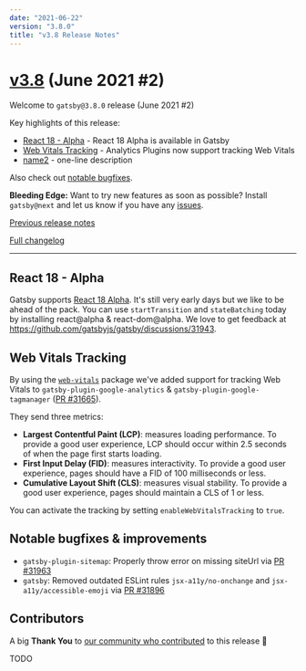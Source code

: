 ```yaml
---
date: "2021-06-22"
version: "3.8.0"
title: "v3.8 Release Notes"
---
```


# [v3.8](https://github.com/gatsbyjs/gatsby/compare/gatsby@3.8.0-next.0...gatsby@3.8.0) (June 2021 #2)

Welcome to `gatsby@3.8.0` release (June 2021 #2)

Key highlights of this release:

- [React 18 - Alpha](#react-18---alpha) - React 18 Alpha is available in Gatsby
- [Web Vitals Tracking](#web-vitals-tracking) - Analytics Plugins now support tracking Web Vitals
- [name2](#link2) - one-line description

Also check out [notable bugfixes](#notable-bugfixes--improvements).

**Bleeding Edge:** Want to try new features as soon as possible? Install `gatsby@next` and let us know
if you have any [issues](https://github.com/gatsbyjs/gatsby/issues).

[Previous release notes](/docs/reference/release-notes/v3.7)

[Full changelog](https://github.com/gatsbyjs/gatsby/compare/gatsby@3.8.0-next.0...gatsby@3.8.0)

---

## React 18 - Alpha

Gatsby supports [React 18 Alpha](https://reactjs.org/blog/2021/06/08/the-plan-for-react-18.html). It's still very early days but we like to be ahead of the pack. You can use `startTransition` and `stateBatching` today by installing react@alpha & react-dom@alpha. We love to get feedback at https://github.com/gatsbyjs/gatsby/discussions/31943.

## Web Vitals Tracking

By using the [`web-vitals`](https://github.com/GoogleChrome/web-vitals) package we've added support for tracking Web Vitals to `gatsby-plugin-google-analytics` & `gatsby-plugin-google-tagmanager` ([PR #31665](https://github.com/gatsbyjs/gatsby/pull/31665)).

They send three metrics:

- **Largest Contentful Paint (LCP)**: measures loading performance. To provide a good user experience, LCP should occur within 2.5 seconds of when the page first starts loading.
- **First Input Delay (FID)**: measures interactivity. To provide a good user experience, pages should have a FID of 100 milliseconds or less.
- **Cumulative Layout Shift (CLS)**: measures visual stability. To provide a good user experience, pages should maintain a CLS of 1 or less.

You can activate the tracking by setting `enableWebVitalsTracking` to `true`.

## Notable bugfixes & improvements

- `gatsby-plugin-sitemap`: Properly throw error on missing siteUrl via [PR #31963](https://github.com/gatsbyjs/gatsby/pull/31963)
- `gatsby`: Removed outdated ESLint rules `jsx-a11y/no-onchange` and `jsx-a11y/accessible-emoji` via [PR #31896](https://github.com/gatsbyjs/gatsby/pull/31896)

## Contributors

A big **Thank You** to [our community who contributed](https://github.com/gatsbyjs/gatsby/compare/gatsby@3.8.0-next.0...gatsby@3.8.0) to this release 💜

TODO
